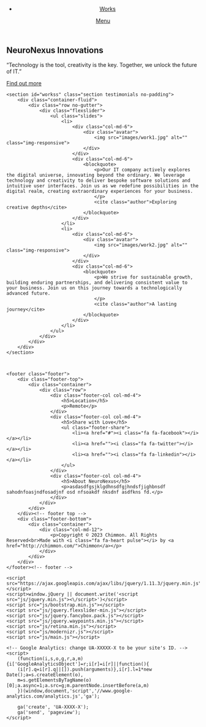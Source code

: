 <!doctype html>
<!--[if lt IE 7]>      <html class="no-js lt-ie9 lt-ie8 lt-ie7" lang=""> <![endif]-->
<!--[if IE 7]>         <html class="no-js lt-ie9 lt-ie8" lang=""> <![endif]-->
<!--[if IE 8]>         <html class="no-js lt-ie9" lang=""> <![endif]-->
<!--[if gt IE 8]><!--> <html class="no-js" lang=""> <!--<![endif]-->
<head>
    <meta charset="utf-8">
    <meta name="description" content="">
    <meta name="viewport" content="width=device-width, initial-scale=1">
    <title>NeuroNexus</title>
    <link rel="apple-touch-icon" sizes="180x180" href="apple-icon-180x180.png">
    <link rel="icon" type="image/png" sizes="192x192" href="android-icon-192x192.png">
    <link rel="icon" type="image/png" sizes="32x32" href="favicon-32x32.png">
    <link rel="icon" type="image/png" sizes="96x96" href="favicon-96x96.png">
    <link rel="icon" type="image/png" sizes="16x16" href="favicon-16x16.png">
    <link rel="stylesheet" href="css/bootstrap.min.css">
    <link rel="stylesheet" href="css/flexslider.css">
    <link rel="stylesheet" href="css/jquery.fancybox.css">
    <link rel="stylesheet" href="css/main.css">
    <link rel="stylesheet" href="css/responsive.css">
    <link rel="stylesheet" href="css/animate.min.css">
    <link rel="stylesheet" href="https://maxcdn.bootstrapcdn.com/font-awesome/4.4.0/css/font-awesome.min.css">
</head>
<body>
	<section class="banner" role="banner">
        <header id="header">
            <div class="header-content clearfix">
                <a class="logo" href="#"><img src="images/logo.png" alt=""></a>
                <nav class="navigation" role="navigation">
                    <ul class="primary-nav">
                        <li><a href="#workss">Works</a></li>
                    </ul>
                </nav>
                <a href="#" class="nav-toggle">Menu<span></span></a>
            </div><!-- header content -->
        </header><!-- header -->
        <div class="container">
            <div class="col-md-10 col-md-offset-1">
                <div class="banner-text text-center">
                    <h1>NeuroNexus Innovations</h1>
                    <p>“Technology is the tool, creativity is the key. Together, we unlock the future of IT.”</p>
                    <a href="#" class="btn btn-large">Find out more</a>
                </div><!-- banner text -->
            </div>
        </div>
    </section><!-- banner -->






    <section id="workss" class="section testimonials no-padding">
        <div class="container-fluid">
            <div class="row no-gutter">
                <div class="flexslider">
                    <ul class="slides">
                        <li>
                            <div class="col-md-6">
                                <div class="avatar">
                                    <img src="images/work1.jpg" alt="" class="img-responsive">
                                </div>
                            </div>
                            <div class="col-md-6">
                                <blockquote>
                                    <p>Our IT company actively explores the digital universe, innovating beyond the ordinary. We leverage technology and creativity to deliver bespoke software solutions and intuitive user interfaces. Join us as we redefine possibilities in the digital realm, creating extraordinary experiences for your business.
                                    </p>
                                    <cite class="author">Exploring creative depths</cite>
                                </blockquote>
                            </div>
                        </li>
                        <li>
                            <div class="col-md-6">
                                <div class="avatar">
                                    <img src="images/work2.jpg" alt="" class="img-responsive">
                                </div>
                            </div>
                            <div class="col-md-6">
                                <blockquote>
                                    <p>We strive for sustainable growth, building enduring partnerships, and delivering consistent value to your business. Join us on this journey towards a technologically advanced future.
                                    </p>
                                    <cite class="author">A lasting journey</cite>
                                </blockquote>
                            </div>
                        </li>
                    </ul>
                </div>
            </div>
        </div>
    </section>



    <footer class="footer">
        <div class="footer-top">
            <div class="container">
                <div class="row">
                    <div class="footer-col col-md-4">
                        <h5>Location</h5>
                        <p>Remote</p>
                    </div>
                    <div class="footer-col col-md-4">
                        <h5>Share with Love</h5>
                        <ul class="footer-share">
                            <li><a href="#"><i class="fa fa-facebook"></i></a></li>
                            <li><a href=""><i class="fa fa-twitter"></i></a></li>
                            <li><a href=""><i class="fa fa-linkedin"></i></a></li>
                        </ul>
                    </div>
                    <div class="footer-col col-md-4">
                        <h5>About NeuroNexus</h5>
                        <p>asdasdfgsjklgdhnsdfgjhndsfjighbnsdf sahodnfoasjndfosadjnf osd nfsoakdf nksdnf asdfkns fd.</p>
                    </div>
                </div>
            </div>
        </div><!-- footer top -->
        <div class="footer-bottom">
            <div class="container">
                <div class="col-md-12">
                    <p>Copyright © 2023 Chimmon. All Rights Reserved<br>Made with <i class="fa fa-heart pulse"></i> by <a href="http://chimmon.com/">Chimmon</a></p>
                </div>
            </div>
        </div>
    </footer><!-- footer -->

    <script src="https://ajax.googleapis.com/ajax/libs/jquery/1.11.3/jquery.min.js"></script>
    <script>window.jQuery || document.write('<script src="js/jquery.min.js"><\/script>')</script>
    <script src="js/bootstrap.min.js"></script>
    <script src="js/jquery.flexslider-min.js"></script>
    <script src="js/jquery.fancybox.pack.js"></script>
    <script src="js/jquery.waypoints.min.js"></script>
    <script src="js/retina.min.js"></script>
    <script src="js/modernizr.js"></script>
    <script src="js/main.js"></script>
    
    <!-- Google Analytics: change UA-XXXXX-X to be your site's ID. -->
    <script>
        (function(i,s,o,g,r,a,m){i['GoogleAnalyticsObject']=r;i[r]=i[r]||function(){
        (i[r].q=i[r].q||[]).push(arguments)},i[r].l=1*new Date();a=s.createElement(o),
        m=s.getElementsByTagName(o)[0];a.async=1;a.src=g;m.parentNode.insertBefore(a,m)
        })(window,document,'script','//www.google-analytics.com/analytics.js','ga');
       
        ga('create', 'UA-XXXX-X');
        ga('send', 'pageview');
    </script>
</body>
</html>
